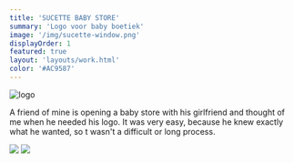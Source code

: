 ```yaml
---
title: 'SUCETTE BABY STORE'
summary: 'Logo voor baby boetiek'
image: '/img/sucette-window.png'
displayOrder: 1
featured: true
layout: 'layouts/work.html'
color: '#AC9587'
---
```


![logo](/img/logo/sucette.png)

A friend of mine is opening a baby store with his girlfriend and thought of me when he needed his logo. It was very easy, because he knew exactly what he wanted, so t wasn't a difficult or long process.

<div class="charter">
  <img src="/img/sucette-onesie.png">
  <img src="/img/sucette-sign.png">
</div>

